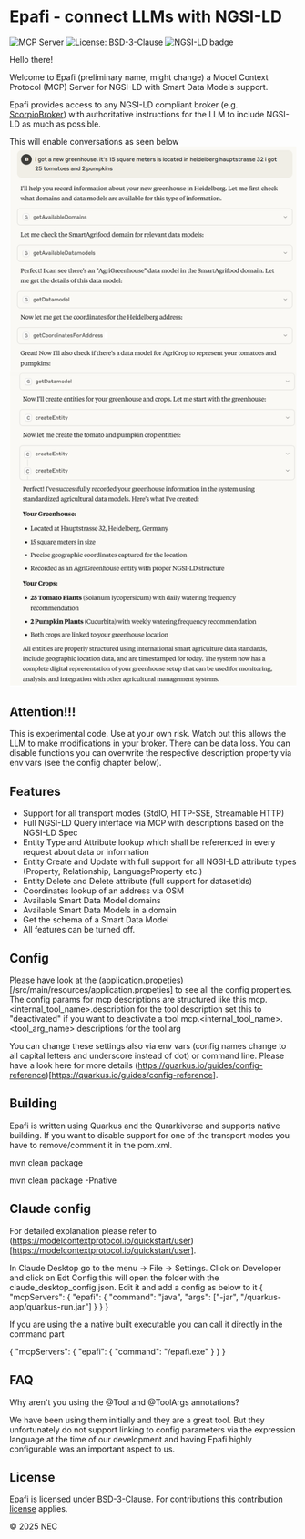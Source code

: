 # Epafi - connect LLMs with NGSI-LD
![](https://badge.mcpx.dev?type=server 'MCP Server')
[![License: BSD-3-Clause](https://img.shields.io/badge/license-BSD%203%20Clause-blue.svg)](https://spdx.org/licenses/BSD-3-Clause.html)
![NGSI-LD badge](https://img.shields.io/badge/NGSI-LD-red.svg) 

Hello there!

Welcome to Epafi (preliminary name, might change) a Model Context Protocol (MCP) Server for NGSI-LD with Smart Data Models support.

Epafi provides access to any NGSI-LD compliant broker (e.g. [ScorpioBroker](http://github.com/scorpiobroker/scorpiobroker.git)) with authoritative instructions for the LLM to include NGSI-LD as much as possible.

This will enable conversations as seen below
![Claude conversaton](img/screenshot-claude.png)

## Attention!!!

This is experimental code. Use at your own risk. Watch out this allows the LLM to make modifications in your broker. There can be data loss. You can disable functions you can overwrite the respective description property via env vars (see the config chapter below).

## Features

- Support for all transport modes (StdIO, HTTP-SSE, Streamable HTTP)
- Full NGSI-LD Query interface via MCP with descriptions based on the NGSI-LD Spec
- Entity Type and Attribute lookup which shall be referenced in every request about data or information
- Entity Create and Update with full support for all NGSI-LD attribute types (Property, Relationship, LanguageProperty etc.)
- Entity Delete and Delete attribute (full support for datasetIds)
- Coordinates lookup of an address via OSM
- Available Smart Data Model domains
- Available Smart Data Models in a domain
- Get the schema of a Smart Data Model
- All features can be turned off. 

## Config

Please have look at the (application.propeties)[/src/main/resources/application.propeties] to see all the config properties.
The config params for mcp descriptions are structured like this 
mcp.<internal_tool_name>.description for the tool description set this to "deactivated" if you want to deactivate a tool
mcp.<internal_tool_name>.<tool_arg_name> descriptions for the tool arg

You can change these settings also via env vars (config names change to all capital letters and underscore instead of dot) or command line. Please have a look here for more details (https://quarkus.io/guides/config-reference)[https://quarkus.io/guides/config-reference].




## Building

Epafi is written using Quarkus and the Qurarkiverse and supports native building. 
If you want to disable support for one of the transport modes you have to remove/comment it in the pom.xml.

mvn clean package 

mvn clean package -Pnative

## Claude config

For detailed explanation please refer to (https://modelcontextprotocol.io/quickstart/user)[https://modelcontextprotocol.io/quickstart/user].

In Claude Desktop go to the menu -> File -> Settings. Click on Developer and click on Edt Config this will open the folder with the claude_desktop_config.json. Edit it and add a config as below to it
{
  "mcpServers": {
    "epafi": {
      "command": "java",
      "args": ["-jar", "<Your build folder>/quarkus-app/quarkus-run.jar"]
    }
  }
}

If you are using the a native built executable you can call it directly in the command part

{
  "mcpServers": {
    "epafi": {
      "command": "<path to epafi>/epafi.exe"
    }
  }
}
   
## FAQ

Why aren't you using the @Tool and @ToolArgs annotations?

We have been using them initially and they are a great tool. But they unfortunately do not support linking to config parameters via the expression language at the time of our development and having Epafi highly configurable was an important aspect to us.

## License

Epafi is licensed under [BSD-3-Clause](https://spdx.org/licenses/BSD-3-Clause.html).
For contributions this [contribution license](CONTRIBUTING.md) applies.

© 2025 NEC
